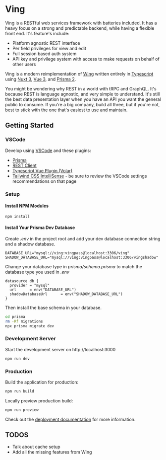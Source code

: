 # Ving

Ving is a RESTful web services framework with batteries included. It has a heavy focus on a strong and predictable backend, while having a flexible front end. It's feature's include:

 - Platform agnostic REST interface
 - Per field privileges for view and edit
 - Full session based auth system
 - API key and privilege system with access to make requests on behalf of other users

Ving is a modern reimplementation of [Wing](http://wingapi.com) written entirely in [Typescript](https://www.typescriptlang.org) using [Nuxt 3](http://nuxt.com), [Vue 3](http://vuejs.org), and [Prisma 2](http://prisma.io). 

You might be wondering why REST in a world with tRPC and GraphQL. It's because REST is language agnostic, and very simple to understand. It's still the best data presentation layer when you have an API you want the general public to consume. If you're a big company, build all three, but if you're not, best to stick with the one that's easiest to use and maintain.

## Getting Started


### VSCode
Develop using [VSCode](https://code.visualstudio.com) and these plugins:

 - [Prisma](https://marketplace.visualstudio.com/items?itemName=Prisma.prisma)
 - [REST Client](https://marketplace.visualstudio.com/items?itemName=humao.rest-client)
 - [Typescript Vue Plugin (Volar)](https://marketplace.visualstudio.com/items?itemName=Vue.vscode-typescript-vue-plugin)
 - [Tailwind CSS IntelliSense](https://marketplace.visualstudio.com/items?itemName=bradlc.vscode-tailwindcss) - be sure to review the VSCode settings recommendations on that page

### Setup

#### Install NPM Modules

```bash
npm install
```
#### Install Your Prisma Dev Database

Create *.env* in the project root and add your dev database connection string and a shadow database.

```
DATABASE_URL="mysql://ving:vingpass@localhost:3306/ving"
SHADOW_DATABASE_URL="mysql://ving:vingpass@localhost:3306/vingshadow"
```

Change your database type in *prisma/schema.prisma* to match the database type you used in *.env*

```
datasource db {
  provider = "mysql"
  url      = env("DATABASE_URL")
  shadowDatabaseUrl      = env("SHADOW_DATABASE_URL")
}
```

Then install the base schema in your database.

```bash
cd prisma
rm -Rf migrations
npx prisma migrate dev
```

### Development Server

Start the development server on http://localhost:3000

```bash
npm run dev
```

### Production

Build the application for production:

```bash
npm run build
```

Locally preview production build:

```bash
npm run preview
```

Check out the [deployment documentation](https://nuxt.com/docs/getting-started/deployment) for more information.


## TODOS

 - Talk about cache setup
 - Add all the missing features from Wing